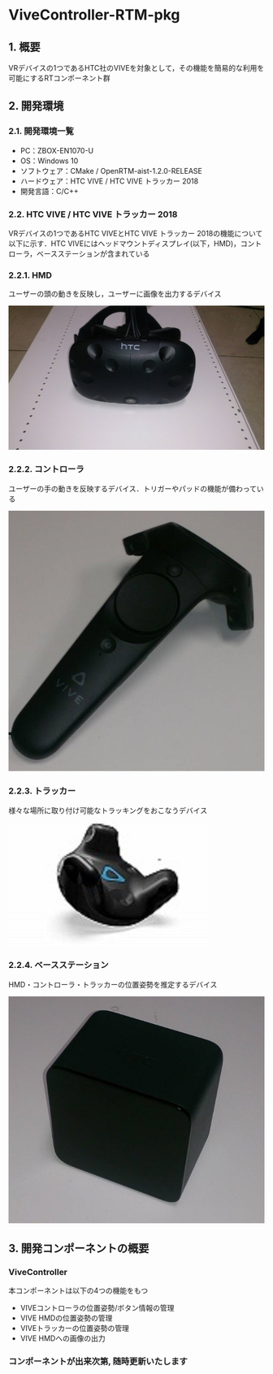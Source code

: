 # ViveController-RTM-pkg

## 1. 概要
VRデバイスの1つであるHTC社のVIVEを対象として，その機能を簡易的な利用を可能にするRTコンポーネント群

## 2. 開発環境
### 2.1. 開発環境一覧
- PC：ZBOX-EN1070-U
- OS：Windows 10
- ソフトウェア：CMake / OpenRTM-aist-1.2.0-RELEASE
- ハードウェア：HTC VIVE / HTC VIVE トラッカー 2018
- 開発言語：C/C++

### 2.2. HTC VIVE / HTC VIVE トラッカー 2018
VRデバイスの1つであるHTC VIVEとHTC VIVE トラッカー 2018の機能について以下に示す．HTC VIVEにはヘッドマウントディスプレイ(以下，HMD)，コントローラ，ベースステーションが含まれている

### 2.2.1. HMD
ユーザーの頭の動きを反映し，ユーザーに画像を出力するデバイス  

![VIVE HMD](images/vive-hardware-hmd-1.png)
### 2.2.2. コントローラ
ユーザーの手の動きを反映するデバイス．トリガーやパッドの機能が備わっている  

![VIVEコントローラ](images/vive-hardware-controllers-1.png)
### 2.2.3. トラッカー
様々な場所に取り付け可能なトラッキングをおこなうデバイス  

![VIVEトラッカー](images/vive-hardware-tracker.png)  
### 2.2.4. ベースステーション
HMD・コントローラ・トラッカーの位置姿勢を推定するデバイス  

![VIVEベースステーション](images/vive-hardware-base-stations.png)

## 3. 開発コンポーネントの概要
### ViveController
本コンポーネントは以下の4つの機能をもつ  
- VIVEコントローラの位置姿勢/ボタン情報の管理   
- VIVE HMDの位置姿勢の管理
- VIVEトラッカーの位置姿勢の管理
- VIVE HMDへの画像の出力

### コンポーネントが出来次第, 随時更新いたします
